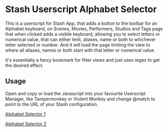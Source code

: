 # Stash Userscript Alphabet Selector

This is a userscript for Stash App, that adds a button to the toolbar for an Alphabet keyboard, on Scenes, Movies, Performers, Studios and Tags page that when clicked adds a visible keyboard, allowing you to select letters or numerical value, that can either limit, aliases, name or both to whichever letter selected or number. And it will load the page limiting the view to where all aliases, names or both start with that letter or numerical value.

It's essentially a fancy bookmark for filter views and just uses regex to get the desired effect.

## Usage

Open and copy or load the Javascript into your favourite Userscript Manager, like Tampermonkey or Violent Monkey and change @match to point to the URL of your Stash configuration.

[Alphabet Selector 1](https://github.com/elkorol/Stash-App-Script-Alphabet-Selector/blob/a5dc0ef69eac32321a14af9094748d135d8a91a0/images/1.png)

[Alphabet Selector 2](https://github.com/elkorol/Stash-App-Script-Alphabet-Selector/blob/a5dc0ef69eac32321a14af9094748d135d8a91a0/images/2.png)